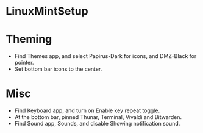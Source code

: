 # LinuxMintSetup

# Theming
- Find Themes app, and select Papirus-Dark for icons, and DMZ-Black for pointer.
- Set bottom bar icons to the center.

# Misc
- Find Keyboard app, and turn on Enable key repeat toggle.
- At the bottom bar, pinned Thunar, Terminal, Vivaldi and Bitwarden.
- Find Sound app, Sounds, and disable Showing notification sound.
